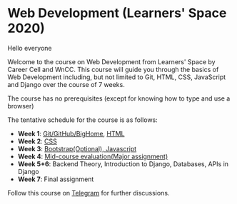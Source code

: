 # Web Development (Learners' Space 2020)

Hello everyone

Welcome to the course on Web Development from Learners' Space by Career Cell and WnCC. This course will guide you through the basics of Web Development including, but not limited to Git, HTML, CSS, JavaScript and Django over the course of 7 weeks.

The course has no prerequisites (except for knowing how to type and use a browser)

The tentative schedule for the course is as follows:
 - **Week 1**: [Git/GitHub/BigHome](./Week%201/Git.md), [HTML](./Week%201/HTML.md)
 - **Week 2**: [CSS](./Week%202/CSS.md)
 - **Week 3**: [Bootstrap(Optional), Javascript](https://github.com/wncc/learners-space/blob/master/Web%20Development/Week%203/Bootstap%2BJavaScript.md)
 - **Week 4**: [Mid-course evaluation(Major assignment)](https://github.com/wncc/learners-space/blob/master/Web%20Development/Week%204/major_assignment.md)
 - **Week 5+6**: Backend Theory, Introduction to Django, Databases, APIs in Django
 - **Week 7**: Final assignment

Follow this course on [Telegram](https://t.me/joinchat/SOmrORRVjQmyIpCeUd-OYw) for further discussions.
